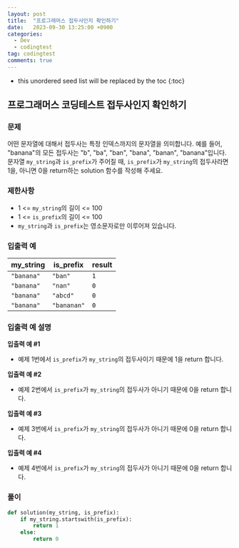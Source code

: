 ```yaml
---
layout: post
title:  "프로그래머스 접두사인지 확인하기"
date:   2023-09-30 13:25:00 +0900
categories:
  - Dev
  - codingtest
tag: codingtest
comments: true
---
```


* this unordered seed list will be replaced by the toc
{:toc}

## 프로그래머스 코딩테스트 접두사인지 확인하기

### 문제

어떤 문자열에 대해서 접두사는 특정 인덱스까지의 문자열을 의미합니다. 예를 들어, "banana"의 모든 접두사는 "b", "ba", "ban", "bana", "banan", "banana"입니다.  
문자열 `my_string`과 `is_prefix`가 주어질 때, `is_prefix`가 `my_string`의 접두사라면 1을, 아니면 0을 return하는 solution 함수를 작성해 주세요.

### 제한사항

- 1 <= `my_string`의 길이 <= 100
- 1 <= `is_prefix`의 길이 <= 100
- `my_string`과 `is_prefix`는 영소문자로만 이루어져 있습니다.

### 입출력 예

| my_string | is_prefix | result |
| --- | --- | --- |
| `"banana"` | `"ban"` | `1` |
| `"banana"` | `"nan"` | `0` |
| `"banana"` | `"abcd"` | `0` |
| `"banana"` | `"bananan"` | `0` |

### 입출력 예 설명

**입출력 예 #1**

- 예제 1번에서 `is_prefix`가 `my_string`의 접두사이기 때문에 1을 return 합니다.

**입출력 예 #2**

- 예제 2번에서 `is_prefix`가 `my_string`의 접두사가 아니기 때문에 0을 return 합니다.

**입출력 예 #3**

- 예제 3번에서 `is_prefix`가 `my_string`의 접두사가 아니기 때문에 0을 return 합니다.

**입출력 예 #4**

- 예제 4번에서 `is_prefix`가 `my_string`의 접두사가 아니기 때문에 0을 return 합니다.

### 풀이

```py
def solution(my_string, is_prefix):
    if my_string.startswith(is_prefix):
        return 1
    else:
        return 0
```
